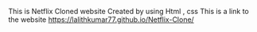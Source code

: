 This is Netflix Cloned website  Created by using  Html , css 
This is a link to the website 
https://lalithkumar77.github.io/Netflix-Clone/